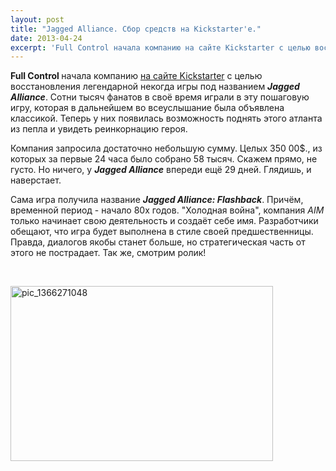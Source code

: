 ```yaml
---
layout: post
title: "Jagged Alliance. Сбор средств на Kickstarter'е."
date: 2013-04-24
excerpt: 'Full Control начала компанию на сайте Kickstarter с целью восстановления легендарной некогда игры под названием Jagged Alliance. Сотни тысяч фанатов в своё время играли в эту пошаговую игру...'
---
```


<b>Full Control </b>начала компанию <a href="http://www.kickstarter.com/projects/2079547763/jagged-alliance-flashback">на сайте Kickstarter</a> с целью восстановления легендарной некогда игры под названием <em><strong>Jagged Alliance</strong></em>. Сотни тысяч фанатов в своё время играли в эту пошаговую игру, которая в дальнейшем во всеуслышание была объявлена классикой. Теперь у них появилась возможность поднять этого атланта из пепла и увидеть реинкорнацию героя.

Компания запросила достаточно небольшую сумму. Целых 350 00$., из которых за первые 24 часа было собрано 58 тысяч. Скажем прямо, не густо. Но ничего, у <em><strong>Jagged Alliance</strong></em> впереди ещё 29 дней. Глядишь, и наверстает.

Сама игра получила название <em><b>Jagged Alliance: Flashback</b></em>. Причём, временной период - начало 80х годов. "Холодная война", компания <em>AIM</em> только начинает свою деятельность и создаёт себе имя. Разработчики обещают, что игра будет выполнена в стиле своей предшественницы. Правда, диалогов якобы станет больше, но стратегическая часть от этого не пострадает. Так же, смотрим ролик!

&nbsp;

<a href="http://gamersoul.ru/wp-content/uploads/2013/04/pic_1366271048.jpg"><img class="size-full wp-image-2158 aligncenter" alt="pic_1366271048" src="http://gamersoul.ru/wp-content/uploads/2013/04/pic_1366271048.jpg" width="420" height="280" /></a>